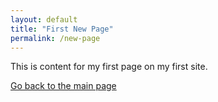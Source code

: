 ```yaml
---
layout: default
title: "First New Page"
permalink: /new-page
---
```


This is content for my first page on my first site.

[Go back to the main page](./)
